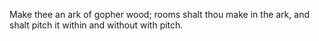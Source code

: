 Make thee an ark of gopher wood; rooms shalt thou make in the ark, and shalt pitch it within and without with pitch.
